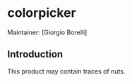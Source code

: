 # colorpicker

Maintainer: [Giorgio Borelli]


## Introduction

This product may contain traces of nuts.

